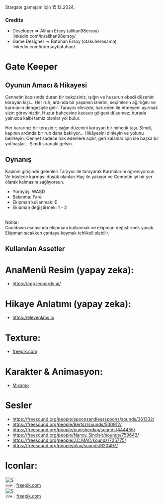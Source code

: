 Stargate gamejam için 15.12.2024, 
### Credits
* Developer => Alihan Ersoy (alihan98ersoy)
linkedin.com/in/alihan98ersoy/
* Game Designer => Batuhan Ersoy (otakuherosama)
linkedin.com/in/ersoybatuhan/

# Gate Keeper
## Oyunun Amacı & Hikayesi
Cennetin kapısında duran bir bekçisiniz, ışığın ve huzurun ebedi düzenini koruyan kişi... Her ruh, ardında bir yaşamın izlerini, seçimlerin ağırlığını ve karmanın dengesiyle gelir. Tarayıcı elinizde, hak eden ile etmeyeni ayırmak sizin görevinizdir. Huzur bahçesine kaosun gölgesi düşemez; burada yalnızca kalbi temiz olanlar yol bulur.

Her kararınız bir terazidir; ışığın düzenini koruyan bir mihenk taşı. Şimdi, kapının ardında bir ruh daha bekliyor... Hikâyesini dinleyin ve yolunu belirleyin. Cennet sadece hak edenlere açılır, geri kalanlar için ise başka bir yol başlar... Şimdi sıradaki gelsin.

## Oynanış
Kapının girişinde gelenleri Tarayıcı ile tarayarak Karmalarını öğreniyorsun. Ve böylece karması düşük olanları Haç ile yakıyor ve Cennetin iyi bir yer olarak kalmasını sağlıyorsun.

* Yürüyüş: WASD
* Bakınma: Fare
* Ekipman kullanmak: E
* Ekipman değiştirmek: 1 - 2
<br>
Notlar:
<br>
Cooldown esnasında ekipmanı kullanmak ve ekipman değiştirmek yasak. Ekipman sıcakken çantaya koymak tehlikeli olabilir.

## Kullanılan Assetler

# AnaMenü Resim (yapay zeka):
* https://app.leonardo.ai/

# Hikaye Anlatımı (yapay zeka):
* https://elevenlabs.io

# Texture:
* [freepik.com](https://www.freepik.com/free-photo/black-stones-tiled-floor_1034928.htm#fromView=keyword&page=1&position=17&uuid=633183ea-71b1-4640-89e9-2cca0e90a979)

# Karakter & Animasyon:
* [Mixamo](https://www.mixamo.com/#/)

# Sesler
* https://freesound.org/people/spoonsandlessspoons/sounds/361332/
* https://freesound.org/people/Bertsz/sounds/500912/
* https://freesound.org/people/punisherdan/sounds/444455/
* https://freesound.org/people/Nancy_Sinclair/sounds/759643/
* https://freesound.org/people/J.C.MAC/sounds/725775/
* https://freesound.org/people/nlux/sounds/620497/

# Iconlar:
<img width="32" alt="Screenshot_1" src="https://cdn-icons-png.freepik.com/512/2124/2124093.png?ga=GA1.1.1711206328.1734165002" /> [freepik.com](https://www.freepik.com/icon/barcode-scanner_2124093#fromView=search&page=1&position=9&uuid=db08e102-0a92-49f9-aafe-1ffbf423badd)
<br>
<img width="32" alt="Screenshot_1" src="https://cdn-icons-png.freepik.com/512/3589/3589313.png?ga=GA1.1.1711206328.1734165002" /> [freepik.com](https://www.freepik.com/icon/cross_3589313#fromView=search&page=1&position=12&uuid=76074524-9cc4-4f99-a396-40805e7e8d35)
